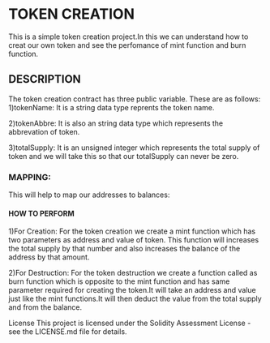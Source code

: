 # TOKEN CREATION
This is a simple token creation project.In this we can understand how to creat our own token and see the perfomance of mint function and burn function.

## DESCRIPTION
The token creation contract has three public variable.
These are as follows:
1)tokenName:
It is a string data type reprents the token name.

2)tokenAbbre:
It is also an string data type which represents the abbrevation of token.

3)totalSupply:
It is  an unsigned integer which represents the total supply of token and we will take this so that our totalSupply can never be zero.

### MAPPING: 
This will help to map our addresses to balances:


#### HOW TO PERFORM
1)For Creation: For the token creation we create a mint function which has two parameters as address and value of token.
 This function will increases the total supply by that number and also increases the balance of the address by that amount.

2)For Destruction:
For the token destruction we create a function called as burn function which is opposite to the mint function and has same parameter required for  creating the token.It will take an address and value just like the mint functions.It will then deduct the value from the total supply and from the balance.

License
This project is licensed under the Solidity Assessment License - see the LICENSE.md file for details.

